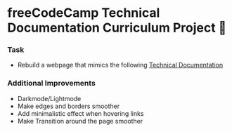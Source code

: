 # freeCodeCamp Technical Documentation Curriculum Project :newspaper:

### Task

- Rebuild a webpage that mimics the following [Technical Documentation](https://technical-documentation-page.freecodecamp.rocks/)

### Additional Improvements

- Darkmode/Lightmode
- Make edges and borders smoother
- Add minimalistic effect when hovering links
- Make Transition around the page smoother